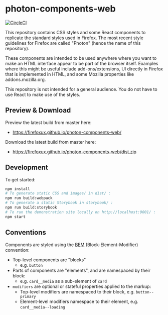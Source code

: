 # photon-components-web

[![CircleCI](https://circleci.com/gh/FirefoxUX/photon-components-web.svg?style=svg)](https://circleci.com/gh/FirefoxUX/photon-components-web)

This repository contains CSS styles and some React components to replicate the standard styles used in Firefox. The most recent style guidelines for Firefox are called "Photon" (hence the name of this repository).

These components are intended to be used anywhere where you want to make an HTML interface appear to be part of the browser itself. Examples where this might be useful include add-ons/extensions, UI directly in Firefox that is implemented in HTML, and some Mozilla properties like addons.mozilla.org.

This repository is not intended for a general audience. You do not have to use React to make use of the styles.

## Preview & Download

Preview the latest build from master here:
* <https://firefoxux.github.io/photon-components-web/>

Download the latest build from master here:
* <https://firefoxux.github.io/photon-components-web/dist.zip>

## Development

To get started:

```sh
npm install
# To generate static CSS and images/ in dist/ :
npm run build:webpack
# To generate a static Storybook in storybook/ :
npm run build:storybook
# To run the demonstration site locally on http://localhost:9001/ :
npm start
```

## Conventions

Components are styled using the [BEM](http://getbem.com/) (Block-Element-Modifier) convention:

* Top-level components are "blocks"
  * e.g. `button`
* Parts of components are "elements", and are namespaced by their block:
  * e.g. `card__media` as a sub-element of `card`
* `modifiers` are optional or stateful properties applied to the markup:
  * Top-level modifiers are namespaced to their block, e.g. `button--primary`
  * Element-level modifiers namespace to their element, e.g. `card__media--loading`

